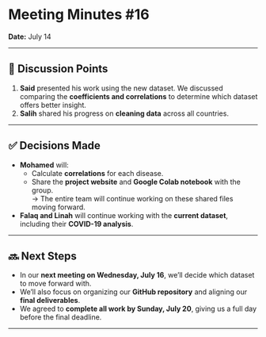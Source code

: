 # Meeting Minutes #16

**Date:** July 14

---

## 💬 Discussion Points

1. **Said** presented his work using the new dataset. We discussed comparing the
**coefficients and correlations** to determine which dataset offers better insight.
2. **Salih** shared his progress on **cleaning data** across all countries.

---

## ✅ Decisions Made

- **Mohamed** will:
  - Calculate **correlations** for each disease.  
  - Share the **project website** and **Google Colab notebook** with the
group.  
    → The entire team will continue working on these shared files moving
forward.  
- **Falaq and Linah** will continue working with the **current dataset**,
including their **COVID-19 analysis**.

---

## 🔜 Next Steps

- In our **next meeting on Wednesday, July 16**, we’ll decide which dataset to
move forward with.
- We’ll also focus on organizing our **GitHub repository** and aligning our
**final deliverables**.
- We agreed to **complete all work by Sunday, July 20**, giving us a full day
before the final deadline.

---
